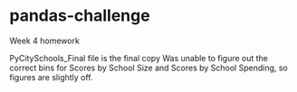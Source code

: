 # pandas-challenge
Week 4 homework

PyCitySchools_Final file is the final copy
Was unable to figure out the correct bins for Scores by School Size and Scores by School Spending, so figures are slightly off.
